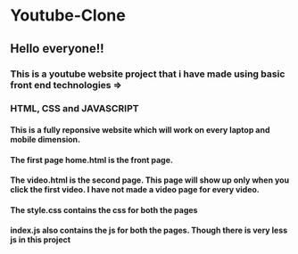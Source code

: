 # Youtube-Clone

## Hello everyone!!
### This is a youtube website project that i have made using basic front end technologies => 
### HTML, CSS and JAVASCRIPT

#### This is a fully reponsive website which will work on every laptop and mobile dimension.
#### The first page home.html is the front page.
#### The video.html is the second page. This page will show up only when you click the first video. I have not made a video page for every video.
#### The style.css contains the css for both the pages
#### index.js also contains the js for both the pages. Though there is very less js in this project
